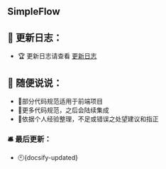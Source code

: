 ## SimpleFlow



## 🌱 更新日志：

- 🏆 更新日志请查看 [更新日志](https://jun2030.github.io/simple-flow/blob/master/CHANGELOG.md)



## 🐥 随便说说：

* 🐤部分代码规范适用于前端项目
* 🐤更多代码规范，之后会陆续集成
* 🐤依据个人经验整理，不足或错误之处望建议和指正



### 🛎️ 最后更新：

- 🕙{docsify-updated}

